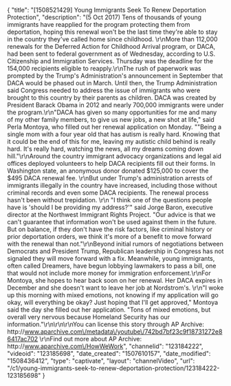 {
    "title": "[1508521429] Young Immigrants Seek To Renew Deportation Protection",
    "description": "(5 Oct 2017) Tens of thousands of young immigrants have reapplied for the program protecting them from deportation, hoping this renewal won't be the last time they're able to stay in the country they've called home since childhood. \r\nMore than 112,000 renewals for the Deferred Action for Childhood Arrival program, or DACA, had been sent to federal government as of Wednesday, according to U.S. Citizenship and Immigration Services. Thursday was the deadline for the 154,000 recipients eligible to reapply.\r\nThe rush of paperwork was prompted by the Trump's Administration's announcement in September that DACA would be phased out in March. Until then, the Trump Administration said Congress needed to address the issue of immigrants who were brought to this country by their parents as children. DACA was created by President Barack Obama in 2012 and nearly 700,000 immigrants were under the program.\r\n\"DACA has given so many opportunities for me and many of my other family members, to give us new jobs, a new shot at life,\" said Perla Montoya, who filled out her renewal application on Monday. \"\"Being a single mom with a four year old that has autism is really hard. Knowing that it could be the end of this for me, leaving my autistic child behind is really hard. It's really hard, watching the news, all my dreams coming down hill.\"\r\nAround the country immigrant advocacy organizations and legal aid offices deployed volunteers to help DACA recipients fill out their forms. In Washington state, an anonymous donor donated $125,000 to cover the $495 DACA renewal fee. \r\nBut under Trump's administration arrests of immigrants illegally in the country have increased, including those without criminal records and even some DACA recipients. The renewal process hasn't been without trepidation. \r\n \"I think one of the questions people have is 'should I be providing my address?'\" said Jorge Baron, executive director at the Northwest Immigrant Rights Project. \"Our advice is that we can't guarantee that information won't be used against them in the future. But on balance, if they don't have the risk factors, like criminal history or prior deportation orders, we think it's more of a benefit to move forward with the renewal than not.\"\r\nBeyond initial rumors of negotiations between Democrats and President Trump, Republican leadership in Congress has not signaled they will move forward with a fix. Meanwhile, young immigrants, often called Dreamers, have begun lobbying lawmakers to pass a bill, one that would not include more money for immigration enforcement.\r\nFor Montoya, she hopes to hear back soon on her renewal. Her DACA expires in December and she doesn't want to leave her job at Nordstrom's.    \r\n\"I woke up this morning with mixed emotions, not knowing if my application will go okay, will everything be okay? Just hoping that I'll get approved,\" Montoya said the day she filled out her application. \"Tons of mixed emotions, but overall very nervous because Homeland Security has our information.\"\r\n\r\n\r\nYou can license this story through AP Archive: http:\/\/www.aparchive.com\/metadata\/youtube\/742bd7bf23c9f18731272e86417ac702 \r\nFind out more about AP Archive: http:\/\/www.aparchive.com\/HowWeWork",
    "channelid": "123184222",
    "videoid": "123185698",
    "date_created": "1507610157",
    "date_modified": "1508436412",
    "type": "captivate",
    "layout": "channelVideo",
    "url": "\/c1\/young-immigrants-seek-to-renew-deportation-protection\/123184222-123185698"
}